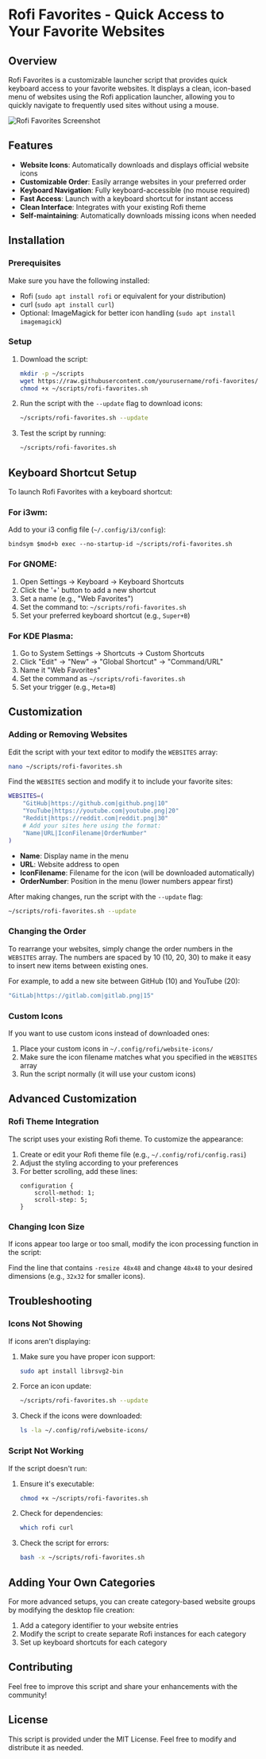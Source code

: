 # Rofi Favorites - Quick Access to Your Favorite Websites

## Overview

Rofi Favorites is a customizable launcher script that provides quick keyboard access to your favorite websites. It displays a clean, icon-based menu of websites using the Rofi application launcher, allowing you to quickly navigate to frequently used sites without using a mouse.

![Rofi Favorites Screenshot](https://placeholder-image.com/rofi-favorites.png)

## Features

- **Website Icons**: Automatically downloads and displays official website icons
- **Customizable Order**: Easily arrange websites in your preferred order
- **Keyboard Navigation**: Fully keyboard-accessible (no mouse required)
- **Fast Access**: Launch with a keyboard shortcut for instant access
- **Clean Interface**: Integrates with your existing Rofi theme
- **Self-maintaining**: Automatically downloads missing icons when needed

## Installation

### Prerequisites

Make sure you have the following installed:
- Rofi (`sudo apt install rofi` or equivalent for your distribution)
- curl (`sudo apt install curl`)
- Optional: ImageMagick for better icon handling (`sudo apt install imagemagick`)

### Setup

1. Download the script:
   ```bash
   mkdir -p ~/scripts
   wget https://raw.githubusercontent.com/yourusername/rofi-favorites/main/rofi-favorites.sh -O ~/scripts/rofi-favorites.sh
   chmod +x ~/scripts/rofi-favorites.sh
   ```

2. Run the script with the `--update` flag to download icons:
   ```bash
   ~/scripts/rofi-favorites.sh --update
   ```

3. Test the script by running:
   ```bash
   ~/scripts/rofi-favorites.sh
   ```

## Keyboard Shortcut Setup

To launch Rofi Favorites with a keyboard shortcut:

### For i3wm:
Add to your i3 config file (`~/.config/i3/config`):
```
bindsym $mod+b exec --no-startup-id ~/scripts/rofi-favorites.sh
```

### For GNOME:
1. Open Settings → Keyboard → Keyboard Shortcuts
2. Click the '+' button to add a new shortcut
3. Set a name (e.g., "Web Favorites")
4. Set the command to: `~/scripts/rofi-favorites.sh`
5. Set your preferred keyboard shortcut (e.g., `Super+B`)

### For KDE Plasma:
1. Go to System Settings → Shortcuts → Custom Shortcuts
2. Click "Edit" → "New" → "Global Shortcut" → "Command/URL"
3. Name it "Web Favorites"
4. Set the command as `~/scripts/rofi-favorites.sh`
5. Set your trigger (e.g., `Meta+B`)

## Customization

### Adding or Removing Websites

Edit the script with your text editor to modify the `WEBSITES` array:

```bash
nano ~/scripts/rofi-favorites.sh
```

Find the `WEBSITES` section and modify it to include your favorite sites:

```bash
WEBSITES=(
    "GitHub|https://github.com|github.png|10"
    "YouTube|https://youtube.com|youtube.png|20"
    "Reddit|https://reddit.com|reddit.png|30"
    # Add your sites here using the format:
    "Name|URL|IconFilename|OrderNumber"
)
```

- **Name**: Display name in the menu
- **URL**: Website address to open
- **IconFilename**: Filename for the icon (will be downloaded automatically)
- **OrderNumber**: Position in the menu (lower numbers appear first)

After making changes, run the script with the `--update` flag:

```bash
~/scripts/rofi-favorites.sh --update
```

### Changing the Order

To rearrange your websites, simply change the order numbers in the `WEBSITES` array. The numbers are spaced by 10 (10, 20, 30) to make it easy to insert new items between existing ones.

For example, to add a new site between GitHub (10) and YouTube (20):

```bash
"GitLab|https://gitlab.com|gitlab.png|15"
```

### Custom Icons

If you want to use custom icons instead of downloaded ones:

1. Place your custom icons in `~/.config/rofi/website-icons/`
2. Make sure the icon filename matches what you specified in the `WEBSITES` array
3. Run the script normally (it will use your custom icons)

## Advanced Customization

### Rofi Theme Integration

The script uses your existing Rofi theme. To customize the appearance:

1. Create or edit your Rofi theme file (e.g., `~/.config/rofi/config.rasi`)
2. Adjust the styling according to your preferences
3. For better scrolling, add these lines:
   ```
   configuration {
       scroll-method: 1;
       scroll-step: 5;
   }
   ```

### Changing Icon Size

If icons appear too large or too small, modify the icon processing function in the script:

Find the line that contains `-resize 48x48` and change `48x48` to your desired dimensions (e.g., `32x32` for smaller icons).

## Troubleshooting

### Icons Not Showing

If icons aren't displaying:

1. Make sure you have proper icon support:
   ```bash
   sudo apt install librsvg2-bin
   ```

2. Force an icon update:
   ```bash
   ~/scripts/rofi-favorites.sh --update
   ```

3. Check if the icons were downloaded:
   ```bash
   ls -la ~/.config/rofi/website-icons/
   ```

### Script Not Working

If the script doesn't run:

1. Ensure it's executable:
   ```bash
   chmod +x ~/scripts/rofi-favorites.sh
   ```

2. Check for dependencies:
   ```bash
   which rofi curl
   ```

3. Check the script for errors:
   ```bash
   bash -x ~/scripts/rofi-favorites.sh
   ```

## Adding Your Own Categories

For more advanced setups, you can create category-based website groups by modifying the desktop file creation:

1. Add a category identifier to your website entries
2. Modify the script to create separate Rofi instances for each category
3. Set up keyboard shortcuts for each category

## Contributing

Feel free to improve this script and share your enhancements with the community!

## License

This script is provided under the MIT License. Feel free to modify and distribute it as needed.
